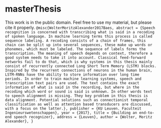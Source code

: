 # masterThesis
This work is in the public domain. Feel free to use my material, but please cite it properly.
`
@misc{WolterMoritzAlexander2017Baes,
abstract = {Speech recognition is concerned with transcribing what is said in a recoding of spoken language. In machine learning terms this process is called sequence labeling. A recoding consists of a chain of frames, this chain can be split up into several sequences, these make up words or phonemes, which must be labeled. The sequence of labels forms the transcription. The meaning of speech depends on context, therefore a good system needs to take it into account. Classical feed-forward networks fail to do that, which is why systems in this thesis mainly consist of recurrently connected Long Short Term Memory (LSTM) blocks. Inspired by the recurrent connections of neurons in the human brain, LSTM-RNNs have the ability to store information over long time periods. In order to train machine learning systems, speech and transcription text pairs are used. The text contains the exact information of what is said in the recording, but where in the recoding which word or sound is said is unknown. In other words text to speech alignment is missing. They key problem in this thesis is data alignment. Potential solutions such as connectionist temporal classification as well as attention based transducers are discussed, with a focus on the latter.},
publisher = {KU Leuven. Faculteit Ingenieurswetenschappen},
year = {2017},
title = {Building an end-to-end speech recognizer},
address = {Leuven},
author = {Wolter, Moritz Alexander},
}
`

